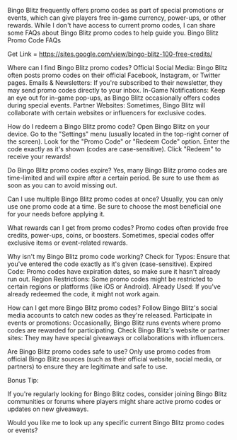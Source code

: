 Bingo Blitz frequently offers promo codes as part of special promotions
or events, which can give players free in-game currency, power-ups, or
other rewards. While I don\'t have access to current promo codes, I can
share some FAQs about Bingo Blitz promo codes to help guide you. Bingo
Blitz Promo Code FAQs

Get Link = https://sites.google.com/view/bingo-blitz-100-free-credits/

Where can I find Bingo Blitz promo codes? Official Social Media: Bingo
Blitz often posts promo codes on their official Facebook, Instagram, or
Twitter pages. Emails & Newsletters: If you're subscribed to their
newsletter, they may send promo codes directly to your inbox. In-Game
Notifications: Keep an eye out for in-game pop-ups, as Bingo Blitz
occasionally offers codes during special events. Partner Websites:
Sometimes, Bingo Blitz will collaborate with certain websites or
influencers for exclusive codes.

How do I redeem a Bingo Blitz promo code? Open Bingo Blitz on your
device. Go to the "Settings" menu (usually located in the top-right
corner of the screen). Look for the "Promo Code" or "Redeem Code"
option. Enter the code exactly as it's shown (codes are case-sensitive).
Click "Redeem" to receive your rewards!

Do Bingo Blitz promo codes expire? Yes, many Bingo Blitz promo codes are
time-limited and will expire after a certain period. Be sure to use them
as soon as you can to avoid missing out.

Can I use multiple Bingo Blitz promo codes at once? Usually, you can
only use one promo code at a time. Be sure to choose the most beneficial
one for your needs before applying it.

What rewards can I get from promo codes? Promo codes often provide free
credits, power-ups, coins, or boosters. Sometimes, special codes offer
exclusive items or event-related rewards.

Why isn't my Bingo Blitz promo code working? Check for Typos: Ensure
that you've entered the code exactly as it's given (case-sensitive).
Expired Code: Promo codes have expiration dates, so make sure it hasn't
already run out. Region Restrictions: Some promo codes might be
restricted to certain regions or platforms (like iOS or Android).
Already Used: If you've already redeemed the code, it might not work
again.

How can I get more Bingo Blitz promo codes? Follow Bingo Blitz's social
media accounts to catch new codes as they're released. Participate in
events or promotions: Occasionally, Bingo Blitz runs events where promo
codes are rewarded for participating. Check Bingo Blitz's website or
partner sites: They may have special giveaways or collaborations with
influencers.

Are Bingo Blitz promo codes safe to use? Only use promo codes from
official Bingo Blitz sources (such as their official website, social
media, or partners) to ensure they are legitimate and safe to use.

Bonus Tip:

If you\'re regularly looking for Bingo Blitz codes, consider joining
Bingo Blitz communities or forums where players might share active promo
codes or updates on new giveaways.

Would you like me to look up any specific current Bingo Blitz promo
codes or events?
